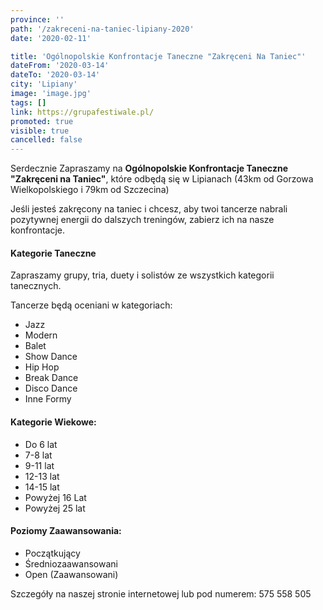 ```yaml
---
province: ''
path: '/zakreceni-na-taniec-lipiany-2020'
date: '2020-02-11'

title: 'Ogólnopolskie Konfrontacje Taneczne "Zakręceni Na Taniec"'
dateFrom: '2020-03-14'
dateTo: '2020-03-14'
city: 'Lipiany'
image: 'image.jpg'
tags: []
link: https://grupafestiwale.pl/
promoted: true
visible: true
cancelled: false
---
```

Serdecznie Zapraszamy na **Ogólnopolskie Konfrontacje Taneczne "Zakręceni na Taniec"**, które 
odbędą się w Lipianach (43km od Gorzowa Wielkopolskiego i 79km od Szczecina)

Jeśli jesteś zakręcony na taniec i chcesz, aby twoi tancerze nabrali pozytywnej energii do dalszych treningów, zabierz ich na nasze konfrontacje.

#### Kategorie Taneczne 
Zapraszamy grupy, tria, duety i solistów ze wszystkich kategorii tanecznych.

Tancerze będą oceniani w kategoriach:
- Jazz
- Modern
- Balet
- Show Dance
- Hip Hop
- Break Dance
- Disco Dance
- Inne Formy

#### Kategorie Wiekowe:
- Do 6 lat
- 7-8 lat
- 9-11 lat
- 12-13 lat
- 14-15 lat
- Powyżej 16 Lat
- Powyżej 25 lat

#### Poziomy Zaawansowania:
- Początkujący
- Średniozaawansowani
- Open (Zaawansowani)

Szczegóły na naszej stronie internetowej lub pod numerem: 575 558 505
